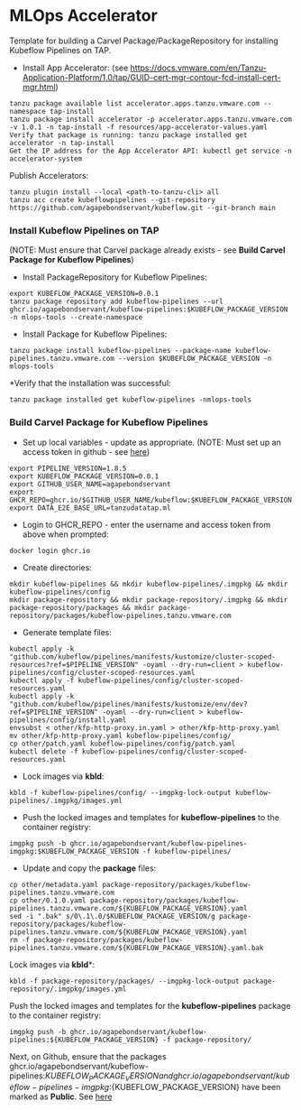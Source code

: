 # MLOps Accelerator
Template for building a Carvel Package/PackageRepository for installing Kubeflow Pipelines on TAP.

* Install App Accelerator: (see https://docs.vmware.com/en/Tanzu-Application-Platform/1.0/tap/GUID-cert-mgr-contour-fcd-install-cert-mgr.html)
```
tanzu package available list accelerator.apps.tanzu.vmware.com --namespace tap-install
tanzu package install accelerator -p accelerator.apps.tanzu.vmware.com -v 1.0.1 -n tap-install -f resources/app-accelerator-values.yaml
Verify that package is running: tanzu package installed get accelerator -n tap-install
Get the IP address for the App Accelerator API: kubectl get service -n accelerator-system
```

Publish Accelerators:
```
tanzu plugin install --local <path-to-tanzu-cli> all
tanzu acc create kubeflowpipelines --git-repository https://github.com/agapebondservant/kubeflow.git --git-branch main
```

### Install Kubeflow Pipelines on TAP
(NOTE: Must ensure that Carvel package already exists - see **Build Carvel Package for Kubeflow Pipelines**)
* Install PackageRepository for Kubeflow Pipelines:
```
export KUBEFLOW_PACKAGE_VERSION=0.0.1
tanzu package repository add kubeflow-pipelines --url ghcr.io/agapebondservant/kubeflow-pipelines:$KUBEFLOW_PACKAGE_VERSION -n mlops-tools --create-namespace
```

* Install Package for Kubeflow Pipelines:
```
tanzu package install kubeflow-pipelines --package-name kubeflow-pipelines.tanzu.vmware.com --version $KUBEFLOW_PACKAGE_VERSION -n mlops-tools
```

*Verify that the installation was successful:
```
tanzu package installed get kubeflow-pipelines -nmlops-tools
```


### Build Carvel Package for Kubeflow Pipelines

* Set up local variables - update as appropriate. (NOTE: Must set up an access token in github - see [here](https://docs.github.com/en/authentication/keeping-your-account-and-data-secure/creating-a-personal-access-token))
```
export PIPELINE_VERSION=1.8.5
export KUBEFLOW_PACKAGE_VERSION=0.0.1
export GITHUB_USER_NAME=agapebondservant
export GHCR_REPO=ghcr.io/$GITHUB_USER_NAME/kubeflow:$KUBEFLOW_PACKAGE_VERSION
export DATA_E2E_BASE_URL=tanzudatatap.ml
```

* Login to GHCR_REPO - enter the username and access token from above when prompted:
```
docker login ghcr.io
```

* Create directories:
```
mkdir kubeflow-pipelines && mkdir kubeflow-pipelines/.imgpkg && mkdir kubeflow-pipelines/config
mkdir package-repository && mkdir package-repository/.imgpkg && mkdir package-repository/packages && mkdir package-repository/packages/kubeflow-pipelines.tanzu.vmware.com
```

* Generate template files:
```
kubectl apply -k "github.com/kubeflow/pipelines/manifests/kustomize/cluster-scoped-resources?ref=$PIPELINE_VERSION" -oyaml --dry-run=client > kubeflow-pipelines/config/cluster-scoped-resources.yaml
kubectl apply -f kubeflow-pipelines/config/cluster-scoped-resources.yaml
kubectl apply -k "github.com/kubeflow/pipelines/manifests/kustomize/env/dev?ref=$PIPELINE_VERSION" -oyaml --dry-run=client > kubeflow-pipelines/config/install.yaml
envsubst < other/kfp-http-proxy.in.yaml > other/kfp-http-proxy.yaml
mv other/kfp-http-proxy.yaml kubeflow-pipelines/config/
cp other/patch.yaml kubeflow-pipelines/config/patch.yaml
kubectl delete -f kubeflow-pipelines/config/cluster-scoped-resources.yaml
```

* Lock images via **kbld**:
```
kbld -f kubeflow-pipelines/config/ --imgpkg-lock-output kubeflow-pipelines/.imgpkg/images.yml
```

* Push the locked images and templates for **kubeflow-pipelines** to the container registry:
```
imgpkg push -b ghcr.io/agapebondservant/kubeflow-pipelines-imgpkg:$KUBEFLOW_PACKAGE_VERSION -f kubeflow-pipelines/
```

* Update and copy the **package** files:
```
cp other/metadata.yaml package-repository/packages/kubeflow-pipelines.tanzu.vmware.com
cp other/0.1.0.yaml package-repository/packages/kubeflow-pipelines.tanzu.vmware.com/${KUBEFLOW_PACKAGE_VERSION}.yaml
sed -i ".bak" s/0\.1\.0/$KUBEFLOW_PACKAGE_VERSION/g package-repository/packages/kubeflow-pipelines.tanzu.vmware.com/${KUBEFLOW_PACKAGE_VERSION}.yaml
rm -f package-repository/packages/kubeflow-pipelines.tanzu.vmware.com/${KUBEFLOW_PACKAGE_VERSION}.yaml.bak
```

Lock images via **kbld***:
```
kbld -f package-repository/packages/ --imgpkg-lock-output package-repository/.imgpkg/images.yml
```

Push the locked images and templates for the **kubeflow-pipelines** package to the container registry:
```
imgpkg push -b ghcr.io/agapebondservant/kubeflow-pipelines:${KUBEFLOW_PACKAGE_VERSION} -f package-repository/
```

Next, on Github, ensure that the packages ghcr.io/agapebondservant/kubeflow-pipelines:${KUBEFLOW_PACKAGE_VERSION} and
ghcr.io/agapebondservant/kubeflow-pipelines-imgpkg:${KUBEFLOW_PACKAGE_VERSION} have been marked as **Public**.
See [here](https://docs.github.com/en/packages/learn-github-packages/configuring-a-packages-access-control-and-visibility)